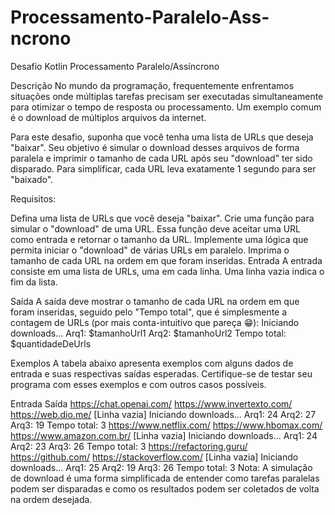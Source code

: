 # Processamento-Paralelo-Ass-ncrono
Desafio Kotlin Processamento Paralelo/Assíncrono

Descrição
No mundo da programação, frequentemente enfrentamos situações onde múltiplas tarefas precisam ser executadas simultaneamente para otimizar o tempo de resposta ou processamento. Um exemplo comum é o download de múltiplos arquivos da internet.

Para este desafio, suponha que você tenha uma lista de URLs que deseja "baixar". Seu objetivo é simular o download desses arquivos de forma paralela e imprimir o tamanho de cada URL após seu "download" ter sido disparado. Para simplificar, cada URL leva exatamente 1 segundo para ser "baixado".

Requisitos:

Defina uma lista de URLs que você deseja "baixar".
Crie uma função para simular o "download" de uma URL. Essa função deve aceitar uma URL como entrada e retornar o tamanho da URL.
Implemente uma lógica que permita iniciar o "download" de várias URLs em paralelo.
Imprima o tamanho de cada URL na ordem em que foram inseridas.
Entrada
A entrada consiste em uma lista de URLs, uma em cada linha. Uma linha vazia indica o fim da lista.

Saída
A saída deve mostrar o tamanho de cada URL na ordem em que foram inseridas, seguido pelo "Tempo total", que é simplesmente a contagem de URLs (por mais conta-intuitivo que pareça 😁):
Iniciando downloads...
Arq1: $tamanhoUrl1
Arq2: $tamanhoUrl2
Tempo total: $quantidadeDeUrls

Exemplos
A tabela abaixo apresenta exemplos com alguns dados de entrada e suas respectivas saídas esperadas. Certifique-se de testar seu programa com esses exemplos e com outros casos possíveis.

Entrada	Saída
https://chat.openai.com/
https://www.invertexto.com/
https://web.dio.me/
[Linha vazia]
Iniciando downloads...
Arq1: 24
Arq2: 27
Arq3: 19
Tempo total: 3
https://www.netflix.com/
https://www.hbomax.com/
https://www.amazon.com.br/
[Linha vazia]
Iniciando downloads...
Arq1: 24
Arq2: 23
Arq3: 26
Tempo total: 3
https://refactoring.guru/
https://github.com/
https://stackoverflow.com/
[Linha vazia]
Iniciando downloads...
Arq1: 25
Arq2: 19
Arq3: 26
Tempo total: 3
Nota: A simulação de download é uma forma simplificada de entender como tarefas paralelas podem ser disparadas e como os resultados podem ser coletados de volta na ordem desejada.

